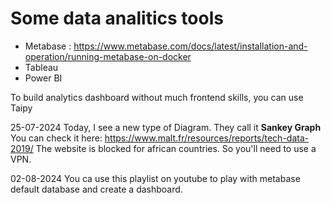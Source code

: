 # Some data analitics tools

- Metabase : https://www.metabase.com/docs/latest/installation-and-operation/running-metabase-on-docker
- Tableau
- Power BI

To build analytics dashboard without much frontend skills, you can use Taipy


25-07-2024
Today, I see a new type of Diagram. They call it **Sankey Graph**
You can check it here: https://www.malt.fr/resources/reports/tech-data-2019/
The website is blocked for african countries. So you'll need to use a VPN.

02-08-2024
You ca use this playlist on youtube to play with metabase default database and create a dashboard. 
 